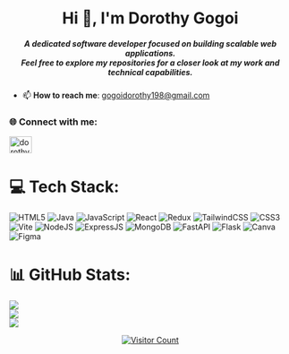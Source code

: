 <h1 align="center">Hi 👋, I'm Dorothy Gogoi</h1>
<h5 align="center">
  A dedicated software developer focused on building scalable web applications.
  <br>Feel free to explore my repositories for a closer look at my work and technical capabilities.
</h5>

- 📫 **How to reach me**: gogoidorothy198@gmail.com

<h3 align="left">🌐 Connect with me:</h3>
<p align="left">
  <a href="https://instagram.com/dorothy_g._" target="_blank">
    <img src="https://raw.githubusercontent.com/rahuldkjain/github-profile-readme-generator/master/src/images/icons/Social/instagram.svg" alt="dorothy_g._" height="30" width="40"/>
  </a>
</p>

# 💻 Tech Stack:
![HTML5](https://img.shields.io/badge/html5-%23E34F26.svg?style=for-the-badge&logo=html5&logoColor=white)
![Java](https://img.shields.io/badge/java-%23ED8B00.svg?style=for-the-badge&logo=openjdk&logoColor=white)
![JavaScript](https://img.shields.io/badge/javascript-%23323330.svg?style=for-the-badge&logo=javascript&logoColor=%23F7DF1E)
![React](https://img.shields.io/badge/react-%2320232a.svg?style=for-the-badge&logo=react&logoColor=%2361DAFB)
![Redux](https://img.shields.io/badge/redux-%23593d88.svg?style=for-the-badge&logo=redux&logoColor=white)
![TailwindCSS](https://img.shields.io/badge/tailwindcss-%2338B2AC.svg?style=for-the-badge&logo=tailwind-css&logoColor=white)
![CSS3](https://img.shields.io/badge/css3-%231572B6.svg?style=for-the-badge&logo=css3&logoColor=white)
![Vite](https://img.shields.io/badge/vite-%23646CFF.svg?style=for-the-badge&logo=vite&logoColor=white)
![NodeJS](https://img.shields.io/badge/node.js-339933?style=for-the-badge&logo=nodedotjs&logoColor=white)
![ExpressJS](https://img.shields.io/badge/express.js-%23404d59.svg?style=for-the-badge&logo=express&logoColor=white)
![MongoDB](https://img.shields.io/badge/MongoDB-%234ea94b.svg?style=for-the-badge&logo=mongodb&logoColor=white)
![FastAPI](https://img.shields.io/badge/fastapi-%2300C7B7.svg?style=for-the-badge&logo=fastapi&logoColor=white)
![Flask](https://img.shields.io/badge/flask-%23000.svg?style=for-the-badge&logo=flask&logoColor=white)
![Canva](https://img.shields.io/badge/Canva-%2300C4CC.svg?style=for-the-badge&logo=Canva&logoColor=white)
![Figma](https://img.shields.io/badge/figma-%23F24E1E.svg?style=for-the-badge&logo=figma&logoColor=white)

# 📊 GitHub Stats:
![](https://github-readme-stats.vercel.app/api?username=Dorothy003&theme=dark&hide_border=false&include_all_commits=false&count_private=false)<br/>
![](https://nirzak-streak-stats.vercel.app/?user=Dorothy003&theme=dark&hide_border=false)<br/>
![](https://github-readme-stats.vercel.app/api/top-langs/?username=Dorothy003&theme=dark&hide_border=false&include_all_commits=false&count_private=false&layout=compact)

<p align="center">
  <a href="https://visitcount.itsvg.in/api?id=Dorothy003&icon=0&color=0" target="_blank">
    <img src="https://visitcount.itsvg.in/api?id=Dorothy003&icon=0&color=0" alt="Visitor Count"/>
  </a>
</p>

<!-- Proudly created with GPRM ( https://gprm.itsvg.in ) -->



